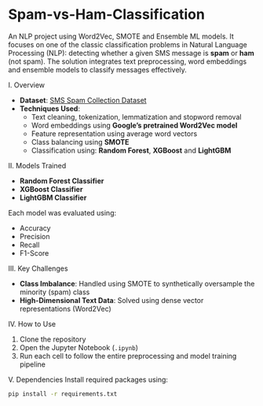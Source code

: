 # Spam-vs-Ham-Classification
An NLP project using Word2Vec, SMOTE and Ensemble ML models.
It focuses on one of the classic classification problems in Natural Language Processing (NLP): detecting whether a given SMS message is **spam** or **ham** (not spam). The solution integrates text preprocessing, word embeddings and ensemble models to classify messages effectively.

I. Overview

- **Dataset**: [SMS Spam Collection Dataset](https://www.kaggle.com/datasets/uciml/sms-spam-collection-dataset)
- **Techniques Used**:
  - Text cleaning, tokenization, lemmatization and stopword removal
  - Word embeddings using **Google’s pretrained Word2Vec model**
  - Feature representation using average word vectors
  - Class balancing using **SMOTE**
  - Classification using: **Random Forest**, **XGBoost** and **LightGBM**
 
II. Models Trained

- **Random Forest Classifier**
- **XGBoost Classifier**
- **LightGBM Classifier**

Each model was evaluated using:
- Accuracy
- Precision
- Recall
- F1-Score

III. Key Challenges

- **Class Imbalance**: Handled using SMOTE to synthetically oversample the minority (spam) class
- **High-Dimensional Text Data**: Solved using dense vector representations (Word2Vec)

IV. How to Use

1. Clone the repository
2. Open the Jupyter Notebook (`.ipynb`)
3. Run each cell to follow the entire preprocessing and model training pipeline

V. Dependencies
Install required packages using:
```bash
pip install -r requirements.txt



